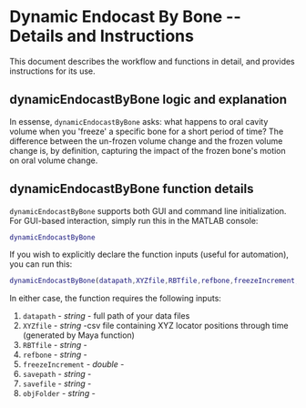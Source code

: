 # Dynamic Endocast By Bone -- Details and Instructions

This document describes the workflow and functions in detail, and provides instructions for its use.

## dynamicEndocastByBone logic and explanation

In essense, `dynamicEndocastByBone` asks: what happens to oral cavity volume when you 'freeze' a specific bone for a short period of time? The difference between the un-frozen volume change and the frozen volume change is, by definition, capturing the impact of the frozen bone's motion on oral volume change. 

## dynamicEndocastByBone function details

`dynamicEndocastByBone` supports both GUI and command line initialization. For GUI-based interaction, simply run this in the MATLAB console:
```matlab
dynamicEndocastByBone
```
If you wish to explicitly declare the function inputs (useful for automation), you can run this:
```matlab
dynamicEndocastByBone(datapath,XYZfile,RBTfile,refbone,freezeIncrement,savepath,savefile,objFolder)
```

In either case, the function requires the following inputs: 
1. `datapath` - *string* - full path of your data files
2. `XYZfile` - *string* -csv file containing XYZ locator positions through time (generated by Maya function)
3. `RBTfile` - *string* - 
4. `refbone` - *string* -
5. `freezeIncrement` - *double* - 
6. `savepath` - *string* - 
7. `savefile` - *string* - 
8. `objFolder` - *string* - 



